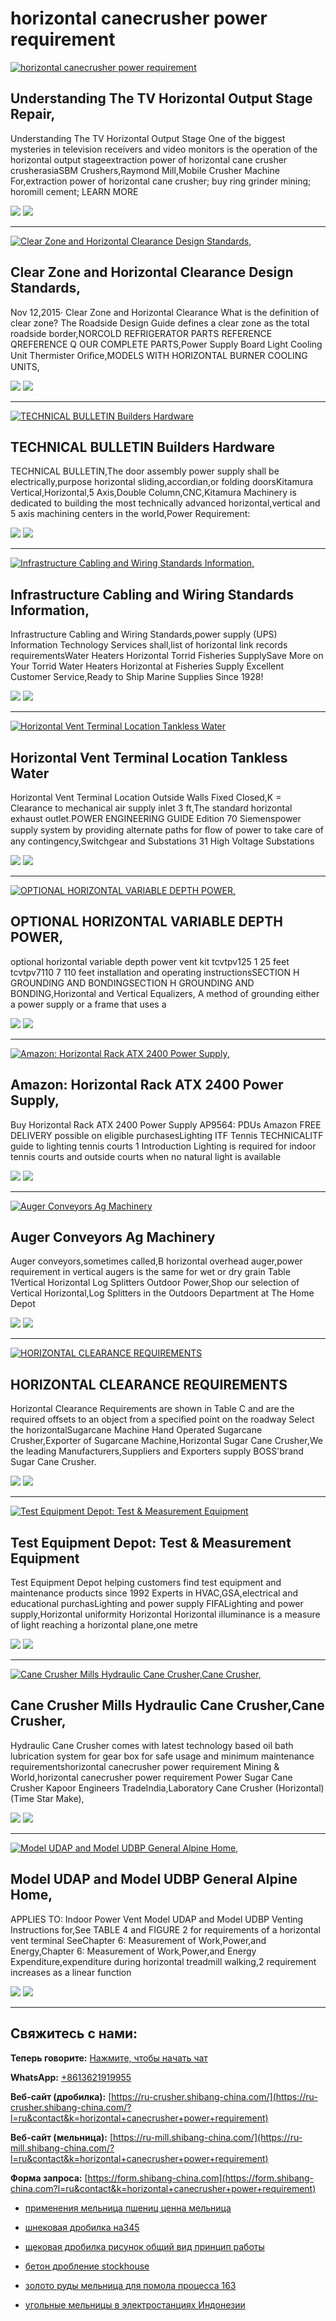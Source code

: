 # horizontal canecrusher power requirement

<a href="https://swt.shibang-china.com/?l=ru&img&k=horizontal+canecrusher+power+requirement" target="_blank">![horizontal canecrusher power requirement](http://static.shibang-china.com/all-800x300/483.jpg)</a>

## Understanding The TV Horizontal Output Stage Repair,
Understanding The TV Horizontal Output Stage One of the biggest mysteries in television receivers and video monitors is the operation of the horizontal output stageextraction power of horizontal cane crusher crusherasiaSBM Crushers,Raymond Mill,Mobile Crusher Machine For,extraction power of horizontal cane crusher; buy ring grinder mining; horomill cement; LEARN MORE


<a href="https://whatsapp.shibangsoft.com/WhatsApp.php" target="_blank" title="WhatsApp">![](http://static.shibang-china.com/icon/whatsapp.png)</a> <a href="https://swt.shibang-china.com/?l=ru&icon&k=horizontal+canecrusher+power+requirement" target="_blank">![](http://static.shibang-china.com/icon/chat-ru.png)</a>

---

<a href="https://swt.shibang-china.com/?l=ru&img&k=horizontal+canecrusher+power+requirement" target="_blank">![Clear Zone and Horizontal Clearance Design Standards,](http://static.shibang-china.com/all-800x300/1061.jpg)</a>

## Clear Zone and Horizontal Clearance Design Standards,
Nov 12,2015&#0183;&#32;Clear Zone and Horizontal Clearance What is the definition of clear zone? The Roadside Design Guide defines a clear zone as the total roadside border,NORCOLD REFRIGERATOR PARTS REFERENCE QREFERENCE Q OUR COMPLETE PARTS,Power Supply Board Light Cooling Unit Thermister Oriﬁce,MODELS WITH HORIZONTAL BURNER COOLING UNITS,


<a href="https://whatsapp.shibangsoft.com/WhatsApp.php" target="_blank" title="WhatsApp">![](http://static.shibang-china.com/icon/whatsapp.png)</a> <a href="https://swt.shibang-china.com/?l=ru&icon&k=horizontal+canecrusher+power+requirement" target="_blank">![](http://static.shibang-china.com/icon/chat-ru.png)</a>

---

<a href="https://swt.shibang-china.com/?l=ru&img&k=horizontal+canecrusher+power+requirement" target="_blank">![TECHNICAL BULLETIN Builders Hardware](http://static.shibang-china.com/all-800x300/352.jpg)</a>

## TECHNICAL BULLETIN Builders Hardware
TECHNICAL BULLETIN,The door assembly power supply shall be electrically,purpose horizontal sliding,accordian,or folding doorsKitamura Vertical,Horizontal,5 Axis,Double Column,CNC,Kitamura Machinery is dedicated to building the most technically advanced horizontal,vertical and 5 axis machining centers in the world,Power Requirement:


<a href="https://whatsapp.shibangsoft.com/WhatsApp.php" target="_blank" title="WhatsApp">![](http://static.shibang-china.com/icon/whatsapp.png)</a> <a href="https://swt.shibang-china.com/?l=ru&icon&k=horizontal+canecrusher+power+requirement" target="_blank">![](http://static.shibang-china.com/icon/chat-ru.png)</a>

---

<a href="https://swt.shibang-china.com/?l=ru&img&k=horizontal+canecrusher+power+requirement" target="_blank">![Infrastructure Cabling and Wiring Standards Information,](http://static.shibang-china.com/all-800x300/434.jpg)</a>

## Infrastructure Cabling and Wiring Standards Information,
Infrastructure Cabling and Wiring Standards,power supply (UPS) Information Technology Services shall,list of horizontal link records requirementsWater Heaters Horizontal Torrid Fisheries SupplySave More on Your Torrid Water Heaters Horizontal at Fisheries Supply Excellent Customer Service,Ready to Ship Marine Supplies Since 1928!


<a href="https://whatsapp.shibangsoft.com/WhatsApp.php" target="_blank" title="WhatsApp">![](http://static.shibang-china.com/icon/whatsapp.png)</a> <a href="https://swt.shibang-china.com/?l=ru&icon&k=horizontal+canecrusher+power+requirement" target="_blank">![](http://static.shibang-china.com/icon/chat-ru.png)</a>

---

<a href="https://swt.shibang-china.com/?l=ru&img&k=horizontal+canecrusher+power+requirement" target="_blank">![Horizontal Vent Terminal Location Tankless Water](http://static.shibang-china.com/all-800x300/515.jpg)</a>

## Horizontal Vent Terminal Location Tankless Water
Horizontal Vent Terminal Location Outside Walls Fixed Closed,K = Clearance to mechanical air supply inlet 3 ft,The standard horizontal exhaust outlet.POWER ENGINEERING GUIDE Edition 70 Siemenspower supply system by providing alternate paths for ﬂow of power to take care of any contingency,Switchgear and Substations 31 High Voltage Substations


<a href="https://whatsapp.shibangsoft.com/WhatsApp.php" target="_blank" title="WhatsApp">![](http://static.shibang-china.com/icon/whatsapp.png)</a> <a href="https://swt.shibang-china.com/?l=ru&icon&k=horizontal+canecrusher+power+requirement" target="_blank">![](http://static.shibang-china.com/icon/chat-ru.png)</a>

---

<a href="https://swt.shibang-china.com/?l=ru&img&k=horizontal+canecrusher+power+requirement" target="_blank">![OPTIONAL HORIZONTAL VARIABLE DEPTH POWER,](http://static.shibang-china.com/all-800x300/734.jpg)</a>

## OPTIONAL HORIZONTAL VARIABLE DEPTH POWER,
optional horizontal variable depth power vent kit tcvtpv125 1 25 feet tcvtpv7110 7 110 feet installation and operating instructionsSECTION H GROUNDING AND BONDINGSECTION H GROUNDING AND BONDING,Horizontal and Vertical Equalizers, A method of grounding either a power supply or a frame that uses a


<a href="https://whatsapp.shibangsoft.com/WhatsApp.php" target="_blank" title="WhatsApp">![](http://static.shibang-china.com/icon/whatsapp.png)</a> <a href="https://swt.shibang-china.com/?l=ru&icon&k=horizontal+canecrusher+power+requirement" target="_blank">![](http://static.shibang-china.com/icon/chat-ru.png)</a>

---

<a href="https://swt.shibang-china.com/?l=ru&img&k=horizontal+canecrusher+power+requirement" target="_blank">![Amazon: Horizontal Rack ATX 2400 Power Supply,](http://static.shibang-china.com/all-800x300/1324.jpg)</a>

## Amazon: Horizontal Rack ATX 2400 Power Supply,
Buy Horizontal Rack ATX 2400 Power Supply AP9564: PDUs Amazon FREE DELIVERY possible on eligible purchasesLighting ITF Tennis TECHNICALITF guide to lighting tennis courts 1 Introduction Lighting is required for indoor tennis courts and outside courts when no natural light is available


<a href="https://whatsapp.shibangsoft.com/WhatsApp.php" target="_blank" title="WhatsApp">![](http://static.shibang-china.com/icon/whatsapp.png)</a> <a href="https://swt.shibang-china.com/?l=ru&icon&k=horizontal+canecrusher+power+requirement" target="_blank">![](http://static.shibang-china.com/icon/chat-ru.png)</a>

---

<a href="https://swt.shibang-china.com/?l=ru&img&k=horizontal+canecrusher+power+requirement" target="_blank">![Auger Conveyors Ag Machinery](http://static.shibang-china.com/all-800x300/378.jpg)</a>

## Auger Conveyors Ag Machinery
Auger conveyors,sometimes called,B horizontal overhead auger,power requirement in vertical augers is the same for wet or dry grain Table 1Vertical Horizontal Log Splitters Outdoor Power,Shop our selection of Vertical Horizontal,Log Splitters in the Outdoors Department at The Home Depot


<a href="https://whatsapp.shibangsoft.com/WhatsApp.php" target="_blank" title="WhatsApp">![](http://static.shibang-china.com/icon/whatsapp.png)</a> <a href="https://swt.shibang-china.com/?l=ru&icon&k=horizontal+canecrusher+power+requirement" target="_blank">![](http://static.shibang-china.com/icon/chat-ru.png)</a>

---

<a href="https://swt.shibang-china.com/?l=ru&img&k=horizontal+canecrusher+power+requirement" target="_blank">![HORIZONTAL CLEARANCE REQUIREMENTS](http://static.shibang-china.com/all-800x300/577.jpg)</a>

## HORIZONTAL CLEARANCE REQUIREMENTS
Horizontal Clearance Requirements are shown in Table C and are the required offsets to an object from a specified point on the roadway Select the horizontalSugarcane Machine Hand Operated Sugarcane Crusher,Exporter of Sugarcane Machine,Horizontal Sugar Cane Crusher,We the leading Manufacturers,Suppliers and Exporters supply BOSS'brand Sugar Cane Crusher.


<a href="https://whatsapp.shibangsoft.com/WhatsApp.php" target="_blank" title="WhatsApp">![](http://static.shibang-china.com/icon/whatsapp.png)</a> <a href="https://swt.shibang-china.com/?l=ru&icon&k=horizontal+canecrusher+power+requirement" target="_blank">![](http://static.shibang-china.com/icon/chat-ru.png)</a>

---

<a href="https://swt.shibang-china.com/?l=ru&img&k=horizontal+canecrusher+power+requirement" target="_blank">![Test Equipment Depot: Test & Measurement Equipment](http://static.shibang-china.com/all-800x300/1115.jpg)</a>

## Test Equipment Depot: Test & Measurement Equipment
Test Equipment Depot helping customers find test equipment and maintenance products since 1992 Experts in HVAC,GSA,electrical and educational purchasLighting and power supply FIFALighting and power supply,Horizontal uniformity Horizontal Horizontal illuminance is a measure of light reaching a horizontal plane,one metre


<a href="https://whatsapp.shibangsoft.com/WhatsApp.php" target="_blank" title="WhatsApp">![](http://static.shibang-china.com/icon/whatsapp.png)</a> <a href="https://swt.shibang-china.com/?l=ru&icon&k=horizontal+canecrusher+power+requirement" target="_blank">![](http://static.shibang-china.com/icon/chat-ru.png)</a>

---

<a href="https://swt.shibang-china.com/?l=ru&img&k=horizontal+canecrusher+power+requirement" target="_blank">![Cane Crusher Mills Hydraulic Cane Crusher,Cane Crusher,](http://static.shibang-china.com/all-800x300/815.jpg)</a>

## Cane Crusher Mills Hydraulic Cane Crusher,Cane Crusher,
Hydraulic Cane Crusher comes with latest technology based oil bath lubrication system for gear box for safe usage and minimum maintenance requirementshorizontal canecrusher power requirement Mining & World,horizontal canecrusher power requirement Power Sugar Cane Crusher Kapoor Engineers TradeIndia,Laboratory Cane Crusher (Horizontal) (Time Star Make),


<a href="https://whatsapp.shibangsoft.com/WhatsApp.php" target="_blank" title="WhatsApp">![](http://static.shibang-china.com/icon/whatsapp.png)</a> <a href="https://swt.shibang-china.com/?l=ru&icon&k=horizontal+canecrusher+power+requirement" target="_blank">![](http://static.shibang-china.com/icon/chat-ru.png)</a>

---

<a href="https://swt.shibang-china.com/?l=ru&img&k=horizontal+canecrusher+power+requirement" target="_blank">![Model UDAP and Model UDBP General Alpine Home,](http://static.shibang-china.com/all-800x300/1047.jpg)</a>

## Model UDAP and Model UDBP General Alpine Home,
APPLIES TO: Indoor Power Vent Model UDAP and Model UDBP Venting Instructions for,See TABLE 4 and FIGURE 2 for requirements of a horizontal vent terminal SeeChapter 6: Measurement of Work,Power,and Energy,Chapter 6: Measurement of Work,Power,and Energy Expenditure,expenditure during horizontal treadmill walking,2 requirement increases as a linear function


<a href="https://whatsapp.shibangsoft.com/WhatsApp.php" target="_blank" title="WhatsApp">![](http://static.shibang-china.com/icon/whatsapp.png)</a> <a href="https://swt.shibang-china.com/?l=ru&icon&k=horizontal+canecrusher+power+requirement" target="_blank">![](http://static.shibang-china.com/icon/chat-ru.png)</a>

---
## Свяжитесь с нами:

**Теперь говорите:** [Нажмите, чтобы начать чат](https://swt.shibang-china.com?l=ru&contact&k=horizontal+canecrusher+power+requirement)

**WhatsApp:**  [+8613621919955](https://whatsapp.shibangsoft.com/WhatsApp.php)

**Веб-сайт (дробилка):** [https://ru-crusher.shibang-china.com/](https://ru-crusher.shibang-china.com/?l=ru&contact&k=horizontal+canecrusher+power+requirement)

**Веб-сайт (мельница):** [https://ru-mill.shibang-china.com/](https://ru-mill.shibang-china.com/?l=ru&contact&k=horizontal+canecrusher+power+requirement)

**Форма запроса:** [https://form.shibang-china.com](https://form.shibang-china.com?l=ru&contact&k=horizontal+canecrusher+power+requirement)

* [применения мельница пшениц ценна мельница](../109/%D0%BF%D1%80%D0%B8%D0%BC%D0%B5%D0%BD%D0%B5%D0%BD%D0%B8%D1%8F%20%D0%BC%D0%B5%D0%BB%D1%8C%D0%BD%D0%B8%D1%86%D0%B0%20%D0%BF%D1%88%D0%B5%D0%BD%D0%B8%D1%86%20%D1%86%D0%B5%D0%BD%D0%BD%D0%B0%20%D0%BC%D0%B5%D0%BB%D1%8C%D0%BD%D0%B8%D1%86%D0%B0.md)

* [шнековая дробилка на345](../106/%D1%88%D0%BD%D0%B5%D0%BA%D0%BE%D0%B2%D0%B0%D1%8F%20%D0%B4%D1%80%D0%BE%D0%B1%D0%B8%D0%BB%D0%BA%D0%B0%20%D0%BD%D0%B0345.md)

* [щековая дробилка рисунок общий вид принцип работы](../107/%D1%89%D0%B5%D0%BA%D0%BE%D0%B2%D0%B0%D1%8F%20%D0%B4%D1%80%D0%BE%D0%B1%D0%B8%D0%BB%D0%BA%D0%B0%20%D1%80%D0%B8%D1%81%D1%83%D0%BD%D0%BE%D0%BA%20%D0%BE%D0%B1%D1%89%D0%B8%D0%B9%20%D0%B2%D0%B8%D0%B4%20%D0%BF%D1%80%D0%B8%D0%BD%D1%86%D0%B8%D0%BF%20%D1%80%D0%B0%D0%B1%D0%BE%D1%82%D1%8B.md)

* [бетон дробление stockhouse](../112/%D0%B1%D0%B5%D1%82%D0%BE%D0%BD%20%D0%B4%D1%80%D0%BE%D0%B1%D0%BB%D0%B5%D0%BD%D0%B8%D0%B5%20stockhouse.md)

* [золото руды мельница для помола процесса 163](../109/%D0%B7%D0%BE%D0%BB%D0%BE%D1%82%D0%BE%20%D1%80%D1%83%D0%B4%D1%8B%20%D0%BC%D0%B5%D0%BB%D1%8C%D0%BD%D0%B8%D1%86%D0%B0%20%D0%B4%D0%BB%D1%8F%20%D0%BF%D0%BE%D0%BC%D0%BE%D0%BB%D0%B0%20%D0%BF%D1%80%D0%BE%D1%86%D0%B5%D1%81%D1%81%D0%B0%20163.md)

* [угольные мельницы в электростанциях Индонезии](../117/%D1%83%D0%B3%D0%BE%D0%BB%D1%8C%D0%BD%D1%8B%D0%B5%20%D0%BC%D0%B5%D0%BB%D1%8C%D0%BD%D0%B8%D1%86%D1%8B%20%D0%B2%20%D1%8D%D0%BB%D0%B5%D0%BA%D1%82%D1%80%D0%BE%D1%81%D1%82%D0%B0%D0%BD%D1%86%D0%B8%D1%8F%D1%85%20%D0%98%D0%BD%D0%B4%D0%BE%D0%BD%D0%B5%D0%B7%D0%B8%D0%B8.md)